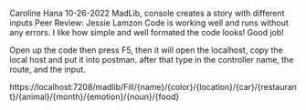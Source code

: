 Caroline Hana
10-26-2022
MadLib, console creates a story with different inputs
Peer Review: Jessie Lamzon
Code is working well and runs without any errors.  I like how simple and well formated the code looks!  Good job!

Open up the code then press F5, then it will open the localhost, copy the local host and put it into postman. after that type in the controller name, the route, and the input.

https://localhost:7208/madlib/Fill/{name}/{color}/{location}/{car}/{restaurant}/{animal}/{month}/{emotion}/{noun}/{food}
